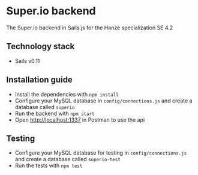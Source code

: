 # Super.io backend

The Super.io backend in Sails.js for the Hanze specialization SE 4.2

## Technology stack

* Sails v0.11

## Installation guide

* Install the dependencies with ```npm install```
* Configure your MySQL database in ```config/connections.js``` and create a database called ```superio```
* Run the backend with ```npm start```
* Open [http://localhost:1337](http://localhost:1337) in Postman to use the api

## Testing
* Configure your MySQL database for testing in ```config/connections.js``` and create a database called ```superio-test```
* Run the tests with ```npm test```
